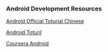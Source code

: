 ### Android Development Resources

[Android Official Toturial Chinese](http://hukai.me/android-training-course-in-chinese/index.html)

[Android Toturil](http://www.vogella.com/tutorials/android.html)

[Coursera Android](https://github.com/aporter/coursera-android)

